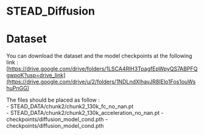 # STEAD_Diffusion

# Dataset

You can download the dataset and the model checkpoints at the following link : [https://drive.google.com/drive/folders/1LSCA4RlH3TpagfEpWpyQS7ABPFQgwpoK?usp=drive_link](https://drive.google.com/drive/u/2/folders/1NDLndXlhavJR8IElo1Fos1ouWshuPnGG)

The files should be placed as follow : <br />
    - STEAD_DATA/chunk2/chunk2_130k_fc_no_nan.pt <br />
    - STEAD_DATA/chunk2/chunk2_130k_acceleration_no_nan.pt
    - checkpoints/diffusion_model_cond.pth
    - checkpoints/diffusion_model_cond.pth
